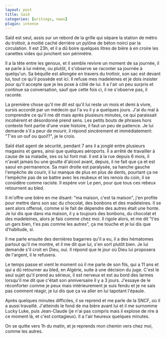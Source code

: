 ```yaml
---
layout: post
title: Saïd
categories: [writings, news]
plugin: intense
---
```


Saïd est seul, assis sur un rebord de la grille qui sépare la station
de métro du trottoir, à moitié caché derrière un pylône de béton
noirci par la circulation.  Il est 23h, et il a dû boire quelques
litres de bière à en croire les canettes vides qui jonchent son
périmètre.

Il a la tête entre les genoux, et il semble revivre un moment de sa
journée, il se parle à lui même, ou plutôt, il s'observe se raconter
sa journée à quelqu'un. Sa béquille est allongée en travers du
trottoir, son sac est devant lui, tout ce qu'il possède est ici. Il
refuse mes madeleines et je dois insister pour qu'il accepte que je
les pose à côté de lui. Il a l'air un peu surpris et continue sa
conversation, sauf que cette fois ci, il ne s'observe pas, il raconte.

La première chose qu'il me dit est qu'il lui reste un mois et demi à
vivre, sursis accordé par un médecin qui l'a vu il y a quelques jours.
J'ai du mal à comprendre ce qu'il me dit mais après plusieurs minutes,
ce qui paraissait incohérent et désordonné prend sens. Les petits
bouts de phrases hors contexte font partie d'une vraie histoire, il
faut un peu de patience. Je lui demande s'il a peur de mourir, il
répond sincèrement et immédiatement: "T'es un ouf ou quoi!?", je le
crois.

Saïd était agent de sécurité, pendant 7 ans il a jonglé entre
plusieurs magasins et gares, ainsi que quelques aéroports. Il a arrêté
de travailler à cause de sa maladie, ses os lui font mal.  Il est à la
rue depuis 6 mois, il n'avait jamais bu une goutte d'alcool avant,
depuis, il ne fait que ça et est saoul en permanence.  Sa main droite
est paralysée, sa hanche gauche l'empêche de courir, il lui manque de
plus en plus de dents, pourtant ça ne l'empêche pas de se battre avec
les reubeux et les renois du coin, il se considère comme raciste. Il
espère voir Le pen, pour que tous ces rebeux retournent au bled.

Il m'offre une bière en me disant: "ma maison, c'est ta maison", j'en
profite pour mettre dans son sac du chocolat, des bonbons et des
madeleines. Il se sent alors offensé, comme si le fait de dépendre des
autres était une honte. Je lui dis que dans ma maison, il y a toujours
des bonbons, du chocolat et des madeleines, alors je fais comme chez
moi. Il rigole alors, et me dit "t'es un gars bien, t'es pas comme les
autres", ça me touche et je lui dis que d'habitude, si.

Il me parle ensuite des dernières bagarres qu'il a eu, il a des
hématomes partout qu'il me montre, et il me dit que lui, s'en sort
plutôt bien. Je lui demande s'il croit en Dieu, oui. Il répond que le
jour où Dieu lui proposera de l'argent, il le refusera.

Le temps passe et vient le moment où il me parle de son fils, qui a 11
ans et qui a dû retourner au bled, en Algérie, suite à une décision du
juge. C'est le seul sujet qu'il prend au sérieux, il est nerveux et
est au bord des larmes lorsqu'il me dit que c'était son anniversaire
il y a 3 jours. J'essaye de le réconforter comme je peux mais
intérieurement je suis fendu et je ne sais pas comment réagir, je lui
dis que ça va aller en lui tapotant l'épaule.

Après quelques minutes difficiles, il se reprend et me parle de la
SNCF, où il a aussi travaillé. J'atteinds le fond de ma bière avant
lui et il me surnomme Lucky Luke, puis Jean-Claude (je n'ai pas
compris mais il explose de rire à ce moment là, et c'est
contagieux). Il a l'air heureux quelques minutes.

On se quitte vers 1h du matin, et je reprends mon chemin vers chez
moi, comme les autres.
